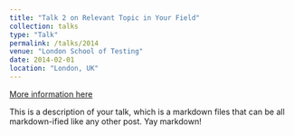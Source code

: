 ```yaml
---
title: "Talk 2 on Relevant Topic in Your Field"
collection: talks
type: "Talk"
permalink: /talks/2014
venue: "London School of Testing"
date: 2014-02-01
location: "London, UK"
---
```


[More information here](http://example2.com)

This is a description of your talk, which is a markdown files that can be all markdown-ified like any other post. Yay markdown!
